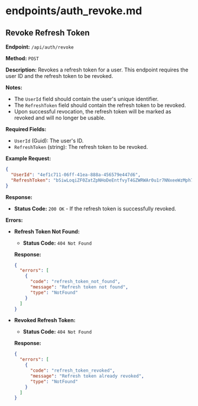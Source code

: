 # endpoints/auth_revoke.md

## Revoke Refresh Token

**Endpoint:** `/api/auth/revoke`

**Method:** `POST`

**Description:** Revokes a refresh token for a user. This endpoint requires the user ID and the refresh token to be revoked.

**Notes:**
- The `UserId` field should contain the user's unique identifier.
- The `RefreshToken` field should contain the refresh token to be revoked.
- Upon successful revocation, the refresh token will be marked as revoked and will no longer be usable.

**Required Fields:**
- `UserId` (Guid): The user's ID.
- `RefreshToken` (string): The refresh token to be revoked.

**Example Request:**
```json
{
  "UserId": "4ef1c711-06ff-41ea-888a-456579e447d6",
  "RefreshToken": "bSiwLoqiZF0ZatZpNHoDeEntfvyT4GZWRWAr0u1r7NNxeeWzMph7kDbWzi2kgyM+QYleL/F8U5JniSyHQEdTEg=="
}
```

**Response:**
- **Status Code:** `200 OK` - If the refresh token is successfully revoked.

**Errors:**

- **Refresh Token Not Found:**
  - **Status Code:** `404 Not Found`
  
  **Response:**
  ```json
  {
    "errors": [
      {
        "code": "refresh_token_not_found",
        "message": "Refresh token not found",
        "type": "NotFound"
      }
    ]
  }
  ```

- **Revoked Refresh Token:**
  - **Status Code:** `404 Not Found`
  
  **Response:**
  ```json
  {
    "errors": [
      {
        "code": "refresh_token_revoked",
        "message": "Refresh token already revoked",
        "type": "NotFound"
      }
    ]
  }
  ```